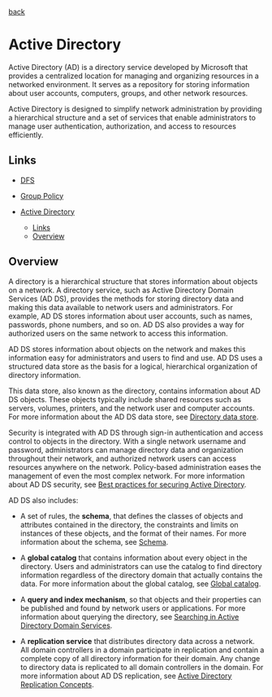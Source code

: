 [back](../README.md)
# Active Directory

Active Directory (AD) is a directory service developed by Microsoft that provides a centralized location for managing and organizing resources in a networked environment. It serves as a repository for storing information about user accounts, computers, groups, and other network resources.

Active Directory is designed to simplify network administration by providing a hierarchical structure and a set of services that enable administrators to manage user authentication, authorization, and access to resources efficiently.

## Links
- [DFS](./DFS-R.md)
- [Group Policy](./group_policy.md)

- [Active Directory](#active-directory)
  - [Links](#links)
  - [Overview](#overview)


## Overview

A directory is a hierarchical structure that stores information about objects on a network. A directory service, such as Active Directory Domain Services (AD DS), provides the methods for storing directory data and making this data available to network users and administrators. For example, AD DS stores information about user accounts, such as names, passwords, phone numbers, and so on. AD DS also provides a way for authorized users on the same network to access this information.

AD DS stores information about objects on the network and makes this information easy for administrators and users to find and use. AD DS uses a structured data store as the basis for a logical, hierarchical organization of directory information.

This data store, also known as the directory, contains information about AD DS objects. These objects typically include shared resources such as servers, volumes, printers, and the network user and computer accounts. For more information about the AD DS data store, see [Directory data store](https://learn.microsoft.com/en-us/previous-versions/windows/it-pro/windows-server-2003/cc736627(v=ws.10)).

Security is integrated with AD DS through sign-in authentication and access control to objects in the directory. With a single network username and password, administrators can manage directory data and organization throughout their network, and authorized network users can access resources anywhere on the network. Policy-based administration eases the management of even the most complex network. For more information about AD DS security, see [Best practices for securing Active Directory](https://learn.microsoft.com/en-us/windows-server/identity/ad-ds/plan/security-best-practices/best-practices-for-securing-active-directory).

AD DS also includes:

-   A set of rules, the **schema**, that defines the classes of objects and attributes contained in the directory, the constraints and limits on instances of these objects, and the format of their names. For more information about the schema, see [Schema](https://learn.microsoft.com/en-us/previous-versions/windows/it-pro/windows-server-2003/cc756876(v=ws.10)).
    
-   A **global catalog** that contains information about every object in the directory. Users and administrators can use the catalog to find directory information regardless of the directory domain that actually contains the data. For more information about the global catalog, see [Global catalog](https://learn.microsoft.com/en-us/windows/win32/ad/global-catalog).
    
-   A **query and index mechanism**, so that objects and their properties can be published and found by network users or applications. For more information about querying the directory, see [Searching in Active Directory Domain Services](https://learn.microsoft.com/en-us/windows/win32/ad/searching-in-active-directory-domain-services).
    
-   A **replication service** that distributes directory data across a network. All domain controllers in a domain participate in replication and contain a complete copy of all directory information for their domain. Any change to directory data is replicated to all domain controllers in the domain. For more information about AD DS replication, see [Active Directory Replication Concepts](https://learn.microsoft.com/en-us/windows-server/identity/ad-ds/get-started/replication/active-directory-replication-concepts).